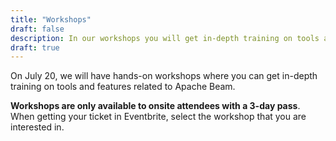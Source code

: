 ```yaml
---
title: "Workshops"
draft: false
description: In our workshops you will get in-depth training on tools and features related to Apache Beam. 
draft: true
---
```


On July 20, we will have hands-on workshops where you can get in-depth training on tools and features related to Apache Beam. 

**Workshops are only available to onsite attendees with a 3-day pass**. When getting your ticket in Eventbrite, select the workshop that you are interested in.


